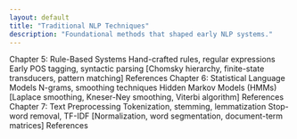 ```yaml
---
layout: default
title: "Traditional NLP Techniques"
description: "Foundational methods that shaped early NLP systems."
---
```


<link rel="stylesheet" href="{{ '/assets/css/section-academic.css' | relative_url }}">

Chapter 5: Rule-Based Systems
Hand-crafted rules, regular expressions
Early POS tagging, syntactic parsing
[Chomsky hierarchy, finite-state transducers, pattern matching]
References
Chapter 6: Statistical Language Models
N-grams, smoothing techniques
Hidden Markov Models (HMMs)
[Laplace smoothing, Kneser-Ney smoothing, Viterbi algorithm]
References
Chapter 7: Text Preprocessing
Tokenization, stemming, lemmatization
Stop-word removal, TF-IDF
[Normalization, word segmentation, document-term matrices]
References

<script>
  // Navigation variables
  var prevSection = "/content/handbooks/generative-ai/index.md";
  var nextSection = "/content/handbooks/generative-ai/section2.md";
</script>

<script src="{{ '/assets/js/section-academic.js' | relative_url }}"></script>
